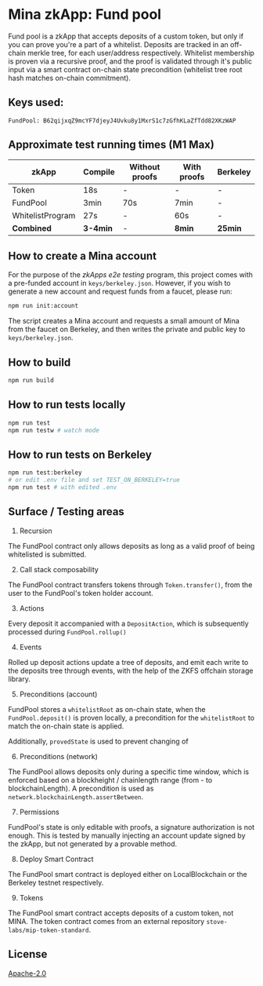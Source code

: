 # Mina zkApp: Fund pool

Fund pool is a zkApp that accepts deposits of a custom token, but only if you can prove you're a part of a whitelist. Deposits are tracked in an off-chain merkle tree, for each user/address respectively. Whitelist membership is proven via a recursive proof, and the proof is validated through it's public input via a smart contract on-chain state precondition (whitelist tree root hash matches on-chain commitment).

## Keys used:

```
FundPool: B62qijxqZ9mcYF7djeyJ4Uvku8y1MxrS1c7zGfhKLaZfTdd82XKzWAP
```

## Approximate test running times (M1 Max)

| zkApp            | Compile    | Without proofs | With proofs | Berkeley  |
| ---------------- | ---------- | -------------- | ----------- | --------- |
| Token            | 18s        | -              | -           | -         |
| FundPool         | 3min       | 70s            | 7min        | -         |
| WhitelistProgram | 27s        | -              | 60s         | -         |
| **Combined**     | **3-4min** | -              | **8min**    | **25min** |

## How to create a Mina account

For the purpose of the _zkApps e2e testing_ program, this project comes with a pre-funded account in `keys/berkeley.json`. However, if you wish to generate a new account and request funds from a faucet, please run:

```sh
npm run init:account
```

The script creates a Mina account and requests a small amount of Mina from the faucet on Berkeley, and then writes the private and public key to `keys/berkeley.json`.

## How to build

```sh
npm run build
```

## How to run tests locally

```sh
npm run test
npm run testw # watch mode
```

## How to run tests on Berkeley

```sh
npm run test:berkeley
# or edit .env file and set TEST_ON_BERKELEY=true
npm run test # with edited .env
```

## Surface / Testing areas

1. Recursion

The FundPool contract only allows deposits as long as a valid proof of being whitelisted is submitted.

2. Call stack composability

The FundPool contract transfers tokens through `Token.transfer()`, from the user to the FundPool's token holder account.

3. Actions

Every deposit it accompanied with a `DepositAction`, which is subsequently processed during `FundPool.rollup()`

4. Events

Rolled up deposit actions update a tree of deposits, and emit each write to the deposits tree through events, with the help of the ZKFS offchain storage library.

5. Preconditions (account)

FundPool stores a `whitelistRoot` as on-chain state, when the `FundPool.deposit()` is proven locally, a precondition for the `whitelistRoot` to match the on-chain state is applied.

Additionally, `provedState` is used to prevent changing of

6. Preconditions (network)

The FundPool allows deposits only during a specific time window, which is enforced based on a blockheight / chainlength range (from - to blockchainLength). A precondition is used as `network.blockchainLength.assertBetween`.

7. Permissions

FundPool's state is only editable with proofs, a signature authorization is not enough. This is tested by manually injecting an account update signed by the zkApp, but not generated by a provable method.

8. Deploy Smart Contract

The FundPool smart contract is deployed either on LocalBlockchain or the Berkeley testnet respectively.

9. Tokens

The FundPool smart contract accepts deposits of a custom token, not MINA. The token contract comes from an external repository `stove-labs/mip-token-standard`.

## License

[Apache-2.0](LICENSE)
